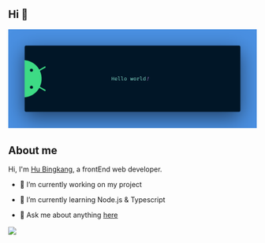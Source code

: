 ## Hi 👋

<img src="https://raw.githubusercontent.com/hubingkang/hubingkang/master/resources/banner.png" alt="Hello world">


## About me

Hi, I'm [Hu Bingkang](https://www.hubingkang.com), a frontEnd web developer.

- 🔭 I’m currently working on my project
- 🌱 I’m currently learning Node.js & Typescript

- 💬 Ask me about anything [here](https://github.com/hubingkang/hubingkang/issues)

<!-- 卡片参考： https://github.com/anuraghazra/github-readme-stats/blob/master/readme_cn.md -->
<div>
    <a href="https://github.com/hubingkang">
        <img align="center" src="https://github-readme-stats.vercel.app/api?username=hubingkang&show_icons=true&include_all_commits=true&theme=radical" />
    </a>
</div>

<!--
**hubingkang/hubingkang** is a ✨ _special_ ✨ repository because its `README.md` (this file) appears on your GitHub profile.

Here are some ideas to get you started:

- 🔭 I’m currently working on ...
- 🌱 I’m currently learning ...
- 👯 I’m looking to collaborate on ...
- 🤔 I’m looking for help with ...
- 💬 Ask me about ...
- 📫 How to reach me: ...
- 😄 Pronouns: ...
- ⚡ Fun fact: ...
-->
